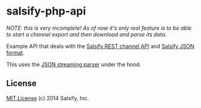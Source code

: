 salsify-php-api
===============

_NOTE: this is very incomplete! As of now it's only real feature is to be able to start a channel export and then download and parse its data._

Example API that deals with the [Salsify REST channel API](http://help.salsify.com/knowledge_base/topics/channel-exports) and [Salsify JSON format](http://help.salsify.com/knowledge_base/topics/salsify-json-import-format).

This uses the [JSON streaming parser](https://github.com/salsify/jsonstreamingparser) under the hood.

License
-------

[MIT License](http://mit-license.org/) (c) 2014 Salsify, Inc.
